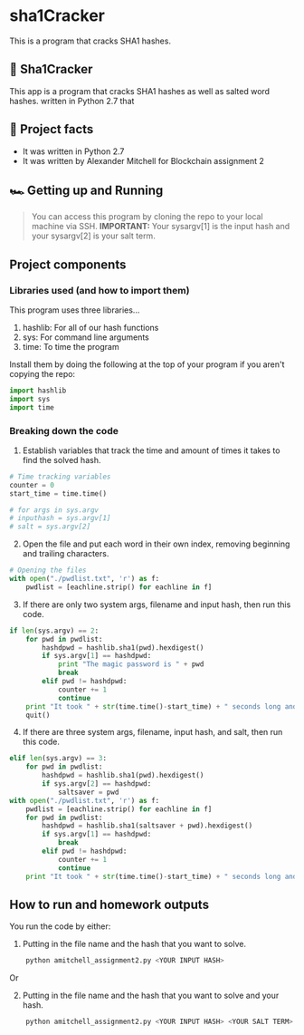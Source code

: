 # sha1Cracker
This is a program that cracks SHA1 hashes.



## 🔨 Sha1Cracker 

This app is a program that cracks SHA1 hashes as well as salted word hashes.  written in Python 2.7 that 

## 💯 Project facts
* It was written in Python 2.7
* It was written by Alexander Mitchell for Blockchain assignment 2

## 🏎 Getting up and Running

> You can access this program by cloning the repo to your local machine via SSH.
**IMPORTANT:**
> Your sysargv[1] is the input hash and your sysargv[2] is your salt term.

## Project components

### Libraries used (and how to import them)

This program uses three libraries...
1. hashlib: For all of our hash functions
2. sys: For command line arguments
3. time: To time the program

Install them by doing the following at the top of your program if you aren't copying the repo:
```python
import hashlib
import sys
import time
```

### Breaking down the code
1. Establish variables that track the time and amount of times it takes to find the solved hash.

```python
# Time tracking variables
counter = 0
start_time = time.time()

# for args in sys.argv
# inputhash = sys.argv[1]
# salt = sys.argv[2]
```

2. Open the file and put each word in their own index, removing beginning and trailing characters.
```python
# Opening the files
with open("./pwdlist.txt", 'r') as f:
    pwdlist = [eachline.strip() for eachline in f]
```

3. If there are only two system args, filename and input hash, then run this code.
```python
if len(sys.argv) == 2:
    for pwd in pwdlist:
        hashdpwd = hashlib.sha1(pwd).hexdigest()
        if sys.argv[1] == hashdpwd:
            print "The magic password is " + pwd
            break
        elif pwd != hashdpwd:
            counter += 1
            continue
    print "It took " + str(time.time()-start_time) + " seconds long and " +str(counter) + " many tries to find this.\n"
    quit()
```

4. If there are three system args, filename, input hash, and salt, then run this code.
```python
elif len(sys.argv) == 3:
    for pwd in pwdlist:
        hashdpwd = hashlib.sha1(pwd).hexdigest()
        if sys.argv[2] == hashdpwd:
            saltsaver = pwd
with open("./pwdlist.txt", 'r') as f:
    pwdlist = [eachline.strip() for eachline in f]
    for pwd in pwdlist:
        hashdpwd = hashlib.sha1(saltsaver + pwd).hexdigest()
        if sys.argv[1] == hashdpwd:
            break
        elif pwd != hashdpwd:
            counter += 1
            continue
    print "It took " + str(time.time()-start_time) + " seconds long and " + str(counter) + " many tries to find the salted password " + pwd + "\n"
```

## How to run and homework outputs

You run the code by either:
1. Putting in the file name and the hash that you want to solve.
```bash
    python amitchell_assignment2.py <YOUR INPUT HASH>
```

Or

2. Putting in the file name and the hash that you want to solve and your hash.
```bash
    python amitchell_assignment2.py <YOUR INPUT HASH> <YOUR SALT TERM>
```